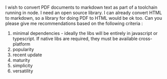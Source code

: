 I wish to convert PDF documents to markdown text as part of a toolchain running in node. I need an open source library. I can already convert HTML to markdown, so a library for doing PDF to HTML would be ok too. Can you please give me recommendations based on the following criteria :
1. minimal dependencies - ideally the libs will be entirely in javascript or typescript. If native libs are required, they must be available cross-platform
2. popularity
3. recent update
4. maturity
5. simplicity
6. versatility
